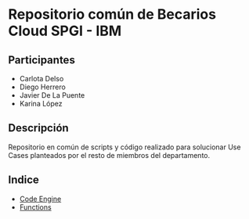 # Repositorio común de Becarios Cloud SPGI - IBM

## Participantes
- Carlota Delso
- Diego Herrero
- Javier De La Puente
- Karina López

## Descripción
Repositorio en común de scripts y código realizado para solucionar Use Cases planteados por el resto de miembros del departamento. 

## Indice
- [Code Engine](./code-engine)
- [Functions](./functions)
